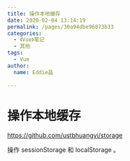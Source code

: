 ```yaml
---
title: 操作本地缓存
date: 2020-02-04 13:14:19
permalink: /pages/30a94dbe96873b33
categories:
  - 《Vue》笔记
  - 其他
tags:
  - Vue
author:
  name: Eddie昌
  
---
```

# 操作本地缓存

<https://github.com/ustbhuangyi/storage>

操作 sessionStorage 和 localStorage 。
